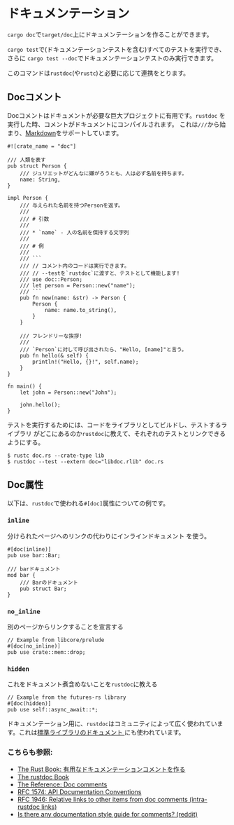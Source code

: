 # ドキュメンテーション

`cargo doc`で`target/doc`上にドキュメンテーションを作ることができます。

`cargo test`で(ドキュメンテーションテストを含む)すべてのテストを実行でき、さらに
`cargo test --doc`でドキュメンテーションテストのみ実行できます。

このコマンドは`rustdoc`(や`rustc`)と必要に応じて連携をとります。

## Docコメント

Docコメントはドキュメントが必要な巨大プロジェクトに有用です。`rustdoc`
を実行した時、コメントがドキュメントにコンパイルされます。
これは`///`から始まり、[Markdown]をサポートしています。

````rust,editable,ignore
#![crate_name = "doc"]

/// 人類を表す
pub struct Person {
    /// ジュリエットがどんなに嫌がろうとも、人は必ず名前を持ちます。
    name: String,
}

impl Person {
    /// 与えられた名前を持つPersonを返す。
    ///
    /// # 引数
    ///
    /// * `name` - 人の名前を保持する文字列
    ///
    /// # 例
    ///
    /// ```
    /// // コメント内のコードは実行できます。
    /// // --testを`rustdoc`に渡すと、テストとして機能します!
    /// use doc::Person;
    /// let person = Person::new("name");
    /// ```
    pub fn new(name: &str) -> Person {
        Person {
            name: name.to_string(),
        }
    }

    /// フレンドリーな挨拶!
    ///
    /// `Person`に対して呼び出されたら、"Hello, [name]"と言う。
    pub fn hello(& self) {
        println!("Hello, {}!", self.name);
    }
}

fn main() {
    let john = Person::new("John");

    john.hello();
}
````

テストを実行するためには、コードをライブラリとしてビルドし、テストするライブラリ
がどこにあるのか`rustdoc`に教えて、それぞれのテストとリンクできるようにする。

```shell
$ rustc doc.rs --crate-type lib
$ rustdoc --test --extern doc="libdoc.rlib" doc.rs
```

## Doc属性

以下は、`rustdoc`で使われる`#[doc]`属性についての例です。

### `inline`

分けられたページへのリンクの代わりにインラインドキュメント
を使う。

```rust,ignore
#[doc(inline)]
pub use bar::Bar;

/// barドキュメント
mod bar {
    /// Barのドキュメント
    pub struct Bar;
}
```

### `no_inline`

別のページからリンクすることを宣言する

```rust,ignore
// Example from libcore/prelude
#[doc(no_inline)]
pub use crate::mem::drop;
```

### `hidden`

これをドキュメント煮含めないことを`rustdoc`に教える

```rust,editable,ignore
// Example from the futures-rs library
#[doc(hidden)]
pub use self::async_await::*;
```

ドキュメンテーション用に、`rustdoc`はコミュニティによって広く使われています。これは[標準ライブラリのドキュメント
](https://doc.rust-lang.org/std/)にも使われています。

### こちらも参照:

- [The Rust Book: 有用なドキュメンテーションコメントを作る][book]
- [The rustdoc Book][rustdoc-book]
- [The Reference: Doc comments][ref-comments]
- [RFC 1574: API Documentation Conventions][api-conv]
- [RFC 1946: Relative links to other items from doc comments (intra-rustdoc links)][intra-links]
- [Is there any documentation style guide for comments? (reddit)][reddit]

[markdown]: https://en.wikipedia.org/wiki/Markdown
[book]: https://doc.rust-lang.org/book/ch14-02-publishing-to-crates-io.html#making-useful-documentation-comments
[ref-comments]: https://doc.rust-lang.org/stable/reference/comments.html#doc-comments
[rustdoc-book]: https://doc.rust-lang.org/rustdoc/index.html
[api-conv]: https://rust-lang.github.io/rfcs/1574-more-api-documentation-conventions.html#appendix-a-full-conventions-text
[intra-links]: https://rust-lang.github.io/rfcs/1946-intra-rustdoc-links.html
[reddit]: https://www.reddit.com/r/rust/comments/ahb50s/is_there_any_documentation_style_guide_for/

